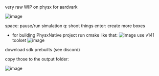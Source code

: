 very raw WIP  on physx for aardvark

![image](https://user-images.githubusercontent.com/513281/216617404-6a616147-055e-4e9f-908c-18a4cae4e10e.png)

space: pause/run simulation
q: shoot things
enter: create more boxes



- for building PhysxNative project run cmake like that:
![image](https://user-images.githubusercontent.com/513281/216617060-01c2be79-f4d7-41fa-9f89-d6ea61dce3af.png)
use v141 toolset
![image](https://user-images.githubusercontent.com/513281/216617157-7366b570-efab-4d97-a9fd-c6417ec8c7b5.png)

download sdk prebuilts (see discord)

copy those to the output folder:

![image](https://user-images.githubusercontent.com/513281/216616891-59efaca9-b30f-4600-9e8d-49a604545f0d.png)
